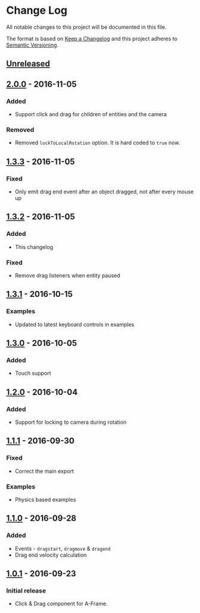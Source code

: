 # Change Log

All notable changes to this project will be documented in this file.

The format is based on [Keep a Changelog](http://keepachangelog.com/)
and this project adheres to [Semantic Versioning](http://semver.org/).

## [Unreleased][]

## [2.0.0][] - 2016-11-05

### Added

- Support click and drag for children of entities and the camera

### Removed

- Removed `lockToLocalRotation` option. It is hard coded to `true` now.

## [1.3.3][] - 2016-11-05

### Fixed

- Only emit drag end event after an object dragged, not after every mouse up

## [1.3.2][] - 2016-11-05

### Added

- This changelog

### Fixed

- Remove drag listeners when entity paused

## [1.3.1][] - 2016-10-15

### Examples

- Updated to latest keyboard controls in examples

## [1.3.0][] - 2016-10-05

### Added

- Touch support

## [1.2.0][] - 2016-10-04

### Added

- Support for locking to camera during rotation

## [1.1.1][] - 2016-09-30

### Fixed

- Correct the main export

### Examples

- Physics based examples

## [1.1.0][] - 2016-09-28

### Added

- Events - `dragstart`, `dragmove` & `dragend`
- Drag end velocity calculation

## [1.0.1][] - 2016-09-23

### Initial release

- Click & Drag component for A-Frame.

[Unreleased]: https://github.com/jesstelford/aframe-click-drag-component/compare/v2.0.0...HEAD
[2.0.0]: https://github.com/jesstelford/aframe-click-drag-component/compare/v1.3.3...v2.0.0
[1.3.3]: https://github.com/jesstelford/aframe-click-drag-component/compare/v1.3.2...v1.3.3
[1.3.2]: https://github.com/jesstelford/aframe-click-drag-component/compare/v1.3.1...v1.3.2
[1.3.1]: https://github.com/jesstelford/aframe-click-drag-component/compare/v1.3.0...v1.3.1
[1.3.0]: https://github.com/jesstelford/aframe-click-drag-component/compare/v1.2.0...v1.3.0
[1.2.0]: https://github.com/jesstelford/aframe-click-drag-component/compare/v1.1.1...v1.2.0
[1.1.1]: https://github.com/jesstelford/aframe-click-drag-component/compare/v1.1.0...v1.1.1
[1.1.0]: https://github.com/jesstelford/aframe-click-drag-component/compare/v1.0.1...v1.1.0
[1.0.1]: https://github.com/jesstelford/aframe-click-drag-component/tree/v1.0.1
